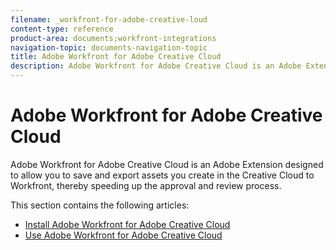 ```yaml
---
filename: _workfront-for-adobe-creative-loud
content-type: reference
product-area: documents;workfront-integrations
navigation-topic: documents-navigation-topic
title: Adobe Workfront for Adobe Creative Cloud
description: Adobe Workfront for Adobe Creative Cloud is an Adobe Extension designed to allow you to save and export assets you create in the Creative Cloud to Workfront, thereby speeding up the approval and review process.
---
```


# Adobe Workfront for Adobe Creative Cloud

Adobe Workfront for Adobe Creative Cloud is an Adobe Extension designed to allow you to save and export assets you create in the Creative Cloud to Workfront, thereby speeding up the approval and review process.

This section contains the following articles:

* [Install Adobe Workfront for Adobe Creative Cloud](../../documents/workfront-for-adobe-creative-cloud/installl-wf-adobe-cc.md) 
* [Use Adobe Workfront for Adobe Creative Cloud](../../documents/workfront-for-adobe-creative-cloud/use-wf-adobe-cc.md)

